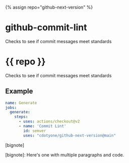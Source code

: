 {% assign repo="github-next-version" %}
# github-commit-lint
Checks to see if commit messages meet standards


# {{ repo }}
Checks to see if commit messages meet standards

## Example

```yaml
name: Generate
jobs:
  generate:
    steps:
      - uses: actions/checkout@v2
      - name: 'Commit Lint'
        id: semver
        uses: "cdotyone/github-next-version@main"
```
[bignote]

[bignote]: Here's one with multiple paragraphs and code.
